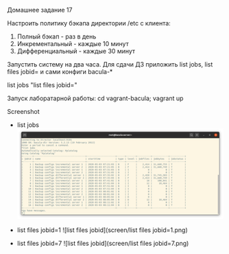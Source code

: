 Домашнее задание 17

Настроить политику бэкапа директории /etc с клиента:
1) Полный бэкап - раз в день
2) Инкрементальный - каждые 10 минут
3) Дифференциальный - каждые 30 минут

Запустить систему на два часа. Для сдачи ДЗ приложить list jobs, list files jobid=<id>
и сами конфиги bacula-*


list jobs
"list files jobid=<id>"


Запуск лаборатарной работы: 
cd vagrant-bacula; vagrant up

Screenshot
* list jobs
![list jobs](screen/list_jobs.png)

* list files jobid=1
![list files jobid](screen/list files jobid=1.png)

* list files jobid=7
![list files jobid](screen/list files jobid=7.png)